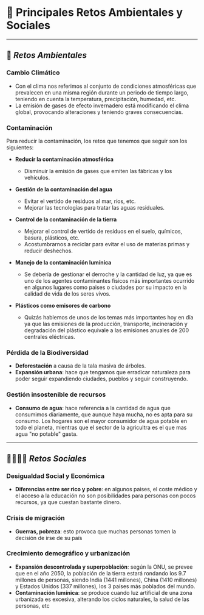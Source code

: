 # 🔆 Principales Retos Ambientales y Sociales

---

## 🥀 _Retos Ambientales_

### Cambio Climático
* Con el clima nos referimos al conjunto de condiciones atmosféricas que prevalecen en una misma región durante un periodo de tiempo largo, teniendo en cuenta la temperatura, precipitación, humedad, etc.
* La emisión de gases de efecto invernadero está modificando el clima global, provocando alteraciones y teniendo graves consecuencias.

### Contaminación
Para reducir la contaminación, los retos que tenemos que seguir son los siguientes:
* **Reducir la contaminación atmosférica**
  - Disminuir la emisión de gases que emiten las fábricas y los vehículos.

* **Gestión de la contaminación del agua**
  - Evitar el vertido de residuos al mar, ríos, etc.
  - Mejorar las tecnologías para tratar las aguas residuales.

* **Control de la contaminación de la tierra**
  - Mejorar el control de vertido de residuos en el suelo, químicos, basura, plásticos, etc.
  - Acostumbrarnos a reciclar para evitar el uso de materias primas y reducir deshechos.

* **Manejo de la contaminación lumínica**
  - Se debería de gestionar el derroche y la cantidad de luz, ya que es uno de los agentes contaminantes físicos más importantes ocurrido en algunos lugares como paises o ciudades por su impacto en la calidad de vida de los seres vivos.

* **Plásticos como emisores de carbono**
  - Quizás hablemos de unos de los temas más importantes hoy en día ya que las emisiones de la producción, transporte, incineración y degradación del plástico equivale a las emisiones anuales de 200 centrales eléctricas.

### Pérdida de la Biodiversidad
- **Deforestación** a causa de la tala masiva de árboles.
- **Expansión urbana**: hace que tengamos que erradicar naturaleza para poder seguir expandiendo ciudades, pueblos y seguir construyendo.

### Gestión insostenible de recursos
- **Consumo de agua**: hace referencia a la cantidad de agua que consumimos diariamente, que aunque haya mucha, no es apta para su consumo. Los hogares son el mayor consumidor de agua potable en todo el planeta, mientras que el sector de la agricultra es el que mas agua "no potable" gasta.

---

## 👨‍👩‍👧‍👦 _Retos Sociales_

### Desigualdad Social y Económica
- **Diferencias entre ser rico y pobre**: en algunos paises, el coste médico y el acceso a la educación no son posibilidades para personas con pocos recursos, ya que cuestan bastante dinero.

### Crisis de migración
- **Guerras, pobreza**: esto provoca que muchas personas tomen la decisión de irse de su país

### Crecimiento demográfico y urbanización
- **Expansión descontrolada y superpoblación**: según la ONU, se prevee que en el año 2050, la población de la tierra estará rondando los 9.7 millones de personas, siendo India (1441 millones), China (1410 millones) y Estados Unidos (337 millones), los 3 países más poblados del mundo.
- **Contaminación lumínica**: se produce cuando luz artificial de una zona urbanizada es excesiva, alterando los ciclos naturales, la salud de las personas, etc

